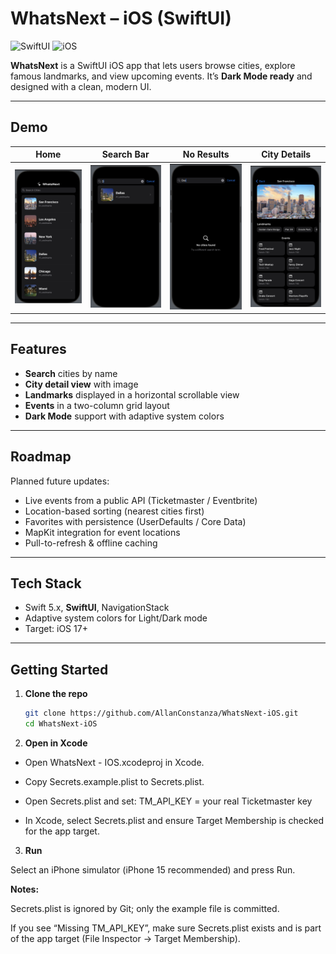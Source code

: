 # WhatsNext – iOS (SwiftUI)

![SwiftUI](https://img.shields.io/badge/SwiftUI-5.0-orange)
![iOS](https://img.shields.io/badge/iOS-17-blue)

**WhatsNext** is a SwiftUI iOS app that lets users browse cities, explore famous landmarks, and view upcoming events. It’s **Dark Mode ready** and designed with a clean, modern UI.

---

## Demo

| Home  | Search Bar | No Results | City Details |
|--------------|-------------|-------------|-------------|
| ![Home](./Screenshots/Home%20Screen.png) | ![Search Bar](./Screenshots/Search.png) | ![No Results](./Screenshots/No%20Results.png) | ![City Details](./Screenshots/City%20Details.png)

---

##  Features

- **Search** cities by name
- **City detail view** with image
- **Landmarks** displayed in a horizontal scrollable view
- **Events** in a two-column grid layout
- **Dark Mode** support with adaptive system colors

---

## Roadmap

Planned future updates:
- Live events from a public API (Ticketmaster / Eventbrite)
- Location-based sorting (nearest cities first)
- Favorites with persistence (UserDefaults / Core Data)
- MapKit integration for event locations
- Pull-to-refresh & offline caching

---

## Tech Stack

- Swift 5.x, **SwiftUI**, NavigationStack
- Adaptive system colors for Light/Dark mode
- Target: iOS 17+

---

## Getting Started

1. **Clone the repo**
   ```bash
   git clone https://github.com/AllanConstanza/WhatsNext-iOS.git
   cd WhatsNext-iOS
   
2. **Open in Xcode**

- Open WhatsNext - IOS.xcodeproj in Xcode.
- Copy Secrets.example.plist to Secrets.plist.
- Open Secrets.plist and set:
TM_API_KEY = your real Ticketmaster key

- In Xcode, select Secrets.plist and ensure Target Membership is checked for the app target.

3. **Run**

Select an iPhone simulator (iPhone 15 recommended) and press Run.

    
   **Notes:**

Secrets.plist is ignored by Git; only the example file is committed.

If you see “Missing TM_API_KEY”, make sure Secrets.plist exists and is part of the
app target (File Inspector → Target Membership).




